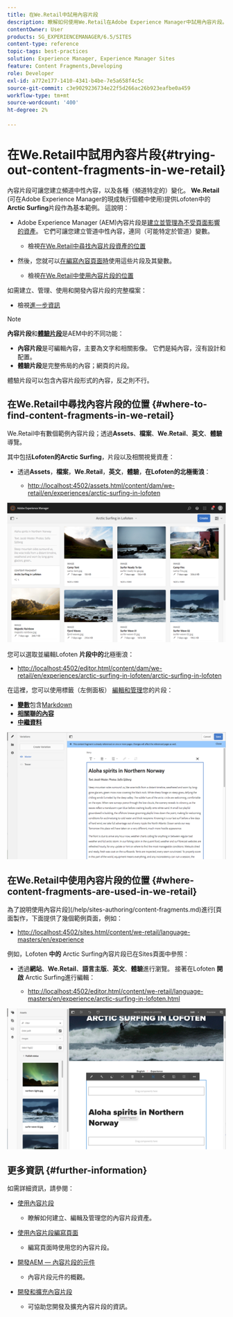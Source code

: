 ```yaml
---
title: 在We.Retail中試用內容片段
description: 瞭解如何使用We.Retail在Adobe Experience Manager中試用內容片段。
contentOwner: User
products: SG_EXPERIENCEMANAGER/6.5/SITES
content-type: reference
topic-tags: best-practices
solution: Experience Manager, Experience Manager Sites
feature: Content Fragments,Developing
role: Developer
exl-id: a772e177-1410-4341-b4be-7e5a658f4c5c
source-git-commit: c3e9029236734e22f5d266ac26b923eafbe0a459
workflow-type: tm+mt
source-wordcount: '400'
ht-degree: 2%

---
```


# 在We.Retail中試用內容片段{#trying-out-content-fragments-in-we-retail}

內容片段可讓您建立頻道中性內容，以及各種（頻道特定的）變化。 **We.Retail** (可在Adobe Experience Manager的現成執行個體中使用)提供Lofoten中的&#x200B;**Arctic Surfing**&#x200B;片段作為基本範例。 這說明：

* Adobe Experience Manager (AEM)內容片段是[建立並管理為不受頁面影響的資產](/help/assets/content-fragments/content-fragments.md)。 它們可讓您建立管道中性內容，連同（可能特定於管道）變數。

   * 檢視[在We.Retail中尋找內容片段資產的位置](#where-to-find-content-fragments-in-we-retail)

* 然後，您就可以[在編寫內容頁面時](/help/sites-authoring/content-fragments.md)使用這些片段及其變數。

   * 檢視[在We.Retail中使用內容片段的位置](#where-content-fragments-are-used-in-we-retail)

如需建立、管理、使用和開發內容片段的完整檔案：

* 檢視[進一步資訊](#further-information)

>[!NOTE]
>
>**內容片段**&#x200B;和&#x200B;**[體驗片段](/help/sites-authoring/experience-fragments.md)**&#x200B;是AEM中的不同功能：
>
>* **內容片段**&#x200B;是可編輯內容，主要為文字和相關影像。 它們是純內容，沒有設計和配置。
>* **體驗片段**&#x200B;是完整佈局的內容；網頁的片段。
>
>體驗片段可以包含內容片段形式的內容，反之則不行。

## 在We.Retail中尋找內容片段的位置 {#where-to-find-content-fragments-in-we-retail}

We.Retail中有數個範例內容片段；透過&#x200B;**Assets**、**檔案**、**We.Retail**、**英文**、**體驗**&#x200B;導覽。

其中包括&#x200B;**Lofoten的Arctic Surfing**，片段以及相關視覺資產：

* 透過&#x200B;**Assets**，**檔案**，**We.Retail**，**英文**，**體驗**，**在Lofoten的北極衝浪**：

   * [http://localhost:4502/assets.html/content/dam/we-retail/en/experiences/arctic-surfing-in-lofoten](http://localhost:4502/assets.html/content/dam/we-retail/en/experiences/arctic-surfing-in-lofoten)

![cf-44](assets/cf-44.png)

您可以選取並編輯Lofoten **片段中的**&#x200B;北極衝浪：

* [http://localhost:4502/editor.html/content/dam/we-retail/en/experiences/arctic-surfing-in-lofoten/arctic-surfing-in-lofoten](http://localhost:4502/editor.html/content/dam/we-retail/en/experiences/arctic-surfing-in-lofoten/arctic-surfing-in-lofoten)

在這裡，您可以使用標籤（左側面板） [編輯和管理](/help/assets/content-fragments/content-fragments.md)您的片段：

<!--![cf-45-aa](do-not-localize/cf-45-aa.png) ![cf-45-a](do-not-localize/cf-45-a.png) ASSET does not exist-->

* **[變數](/help/assets/content-fragments/content-fragments-variations.md)**&#x200B;包含[Markdown](/help/assets/content-fragments/content-fragments-markdown.md)
* **[相關聯的內容](/help/assets/content-fragments/content-fragments-assoc-content.md)**
* **[中繼資料](/help/assets/content-fragments/content-fragments-metadata.md)**

![cf-46](assets/cf-46.png)

## 在We.Retail中使用內容片段的位置 {#where-content-fragments-are-used-in-we-retail}

為了說明使用內容片段](/help/sites-authoring/content-fragments.md)進行[頁面製作，下面提供了幾個範例頁面，例如：

* [http://localhost:4502/sites.html/content/we-retail/language-masters/en/experience](http://localhost:4502/sites.html/content/we-retail/language-masters/en/experience)

例如，Lofoten **中的** Arctic Surfing內容片段已在Sites頁面中參照：

* 透過&#x200B;**網站**、**We.Retail**、**語言主版**、**英文**、**體驗**&#x200B;進行瀏覽。 接著在Lofoten **開啟** Arctic Surfing進行編輯：

   * [http://localhost:4502/editor.html/content/we-retail/language-masters/en/experience/arctic-surfing-in-lofoten.html](http://localhost:4502/editor.html/content/we-retail/language-masters/en/experience/arctic-surfing-in-lofoten.html)

![cf-53](assets/cf-53.png)

## 更多資訊 {#further-information}

如需詳細資訊，請參閱：

* [使用內容片段](/help/assets/content-fragments/content-fragments.md)

   * 瞭解如何建立、編輯及管理您的內容片段資產。

* [使用內容片段編寫頁面](/help/sites-authoring/content-fragments.md)

   * 編寫頁面時使用您的內容片段。

* [開發AEM — 內容片段的元件](/help/sites-developing/components-content-fragments.md)

   * 內容片段元件的概觀。

* [開發和擴充內容片段](/help/sites-developing/customizing-content-fragments.md)

   * 可協助您開發及擴充內容片段的資訊。
